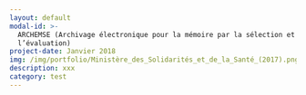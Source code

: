 ```yaml
---
layout: default
modal-id: >-
  ARCHEMSE (Archivage électronique pour la mémoire par la sélection et
  l’évaluation)
project-date: Janvier 2018
img: /img/portfolio/Ministère_des_Solidarités_et_de_la_Santé_(2017).png
description: xxx
category: test
---
```


